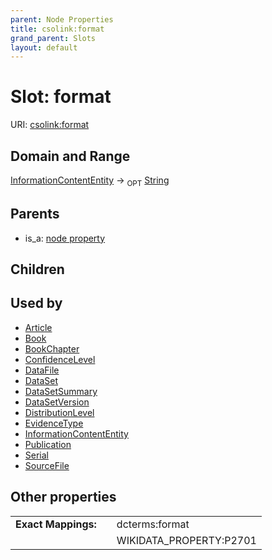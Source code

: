 ```yaml
---
parent: Node Properties
title: csolink:format
grand_parent: Slots
layout: default
---
```


# Slot: format




URI: [csolink:format](https://w3id.org/csolink/vocab/format)

## Domain and Range

[InformationContentEntity](InformationContentEntity.md) ->  <sub>OPT</sub> [String](types/String.md)

## Parents

 *  is_a: [node property](node_property.md)

## Children


## Used by

 * [Article](Article.md)
 * [Book](Book.md)
 * [BookChapter](BookChapter.md)
 * [ConfidenceLevel](ConfidenceLevel.md)
 * [DataFile](DataFile.md)
 * [DataSet](DataSet.md)
 * [DataSetSummary](DataSetSummary.md)
 * [DataSetVersion](DataSetVersion.md)
 * [DistributionLevel](DistributionLevel.md)
 * [EvidenceType](EvidenceType.md)
 * [InformationContentEntity](InformationContentEntity.md)
 * [Publication](Publication.md)
 * [Serial](Serial.md)
 * [SourceFile](SourceFile.md)

## Other properties

|  |  |  |
| --- | --- | --- |
| **Exact Mappings:** | | dcterms:format |
|  | | WIKIDATA_PROPERTY:P2701 |

